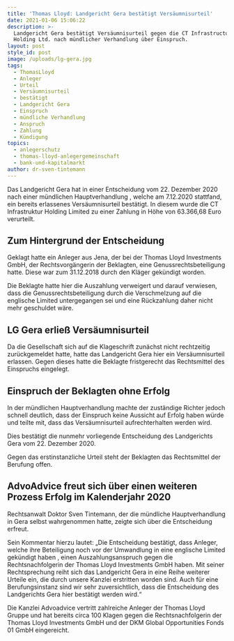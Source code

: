 ```yaml
---
title: 'Thomas Lloyd: Landgericht Gera bestätigt Versäumnisurteil'
date: 2021-01-06 15:06:22
description: >-
  Landgericht Gera bestätigt Versäumnisurteil gegen die CT Infrastructure
  Holding Ltd. nach mündlicher Verhandlung über Einspruch.
layout: post
style_id: post
image: /uploads/lg-gera.jpg
tags:
  - ThomasLloyd
  - Anleger
  - Urteil
  - Versäumnisurteil
  - bestätigt
  - Landgericht Gera
  - Einspruch
  - mündliche Verhandlung
  - Anspruch
  - Zahlung
  - Kündigung
topics:
  - anlegerschutz
  - thomas-lloyd-anlegergemeinschaft
  - bank-und-kapitalmarkt
author: dr-sven-tintemann
---
```


Das Landgericht Gera hat in einer Entscheidung vom 22. Dezember 2020 nach einer mündlichen Hauptverhandlung , welche am 7.12.2020 stattfand, ein bereits erlassenes Versäumnisurteil bestätigt. In diesem wurde die CT Infrastruktur Holding Limited zu einer Zahlung in Höhe von 63.366,68 Euro verurteilt.

## Zum Hintergrund der Entscheidung

Geklagt hatte ein Anleger aus Jena, der bei der Thomas Lloyd Investments GmbH, der Rechtsvorgängerin der Beklagten, eine Genussrechtsbeteiligung hatte. Diese war zum 31.12.2018 durch den Kläger gekündigt worden.

Die Beklagte hatte hier die Auszahlung verweigert und darauf verwiesen, dass die Genussrechtsbeteiligung durch die Verschmelzung auf die englische Limited untergegangen sei und eine Rückzahlung daher nicht mehr geschuldet wäre.

## LG Gera erlie&szlig; Versäumnisurteil

Da die Gesellschaft sich auf die Klageschrift zunächst nicht rechtzeitig zurückgemeldet hatte, hatte das Landgericht Gera hier ein Versäumnisurteil erlassen. Gegen dieses hatte die Beklagte fristgerecht das Rechtsmittel des Einspruchs eingelegt.

## Einspruch der Beklagten ohne Erfolg

In der mündlichen Hauptverhandlung machte der zuständige Richter jedoch schnell deutlich, dass der Einspruch keine Aussicht auf Erfolg haben würde und teilte mit, dass das Versäumnisurteil aufrechterhalten werden wird.

Dies bestätigt die nunmehr vorliegende Entscheidung des Landgerichts Gera vom 22. Dezember 2020.

Gegen das erstinstanzliche Urteil steht der Beklagten das Rechtsmittel der Berufung offen.

## AdvoAdvice freut sich über einen weiteren Prozess Erfolg im Kalenderjahr 2020

Rechtsanwalt Doktor Sven Tintemann, der die mündliche Hauptverhandlung in Gera selbst wahrgenommen hatte, zeigte sich über die Entscheidung erfreut.

Sein Kommentar hierzu lautet: „Die Entscheidung bestätigt, dass Anleger, welche ihre Beteiligung noch vor der Umwandlung in eine englische Limited gekündigt haben , einen Auszahlungsanspruch gegen die Rechtsnachfolgerin der Thomas Lloyd Investments GmbH haben. Mit seiner Rechtsprechung reiht sich das Landgericht Gera in eine Reihe weiterer Urteile ein, die durch unsere Kanzlei erstritten worden sind. Auch für eine Berufungsinstanz sind wir sehr zuversichtlich, dass die Entscheidung des Landgerichts Gera hier bestätigt werden wird.“

Die Kanzlei Advoadvice vertritt zahlreiche Anleger der Thomas Lloyd Gruppe und hat bereits circa 100 Klagen gegen die Rechtsnachfolgerin der Thomas Lloyd Investments GmbH und der DKM Global Opportunities Fonds 01 GmbH eingereicht.&nbsp;
